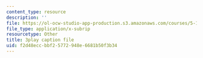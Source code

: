 ```yaml
---
content_type: resource
description: ''
file: https://ol-ocw-studio-app-production.s3.amazonaws.com/courses/5-111sc-principles-of-chemical-science-fall-2014/f2d48eccbbf25772948e6681b50f3b34_AVL5AwJrrEU.vtt
file_type: application/x-subrip
resourcetype: Other
title: 3play caption file
uid: f2d48ecc-bbf2-5772-948e-6681b50f3b34
---
```

